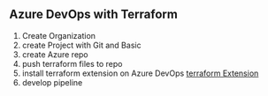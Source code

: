 ## Azure DevOps with Terraform 
  1. Create Organization 
  2. create Project with Git and Basic 
  3. create Azure repo 
  4. push terraform files to repo 
  5. install terraform extension on Azure DevOps [terraform Extension](https://marketplace.visualstudio.com/items?itemName=charleszipp.azure-pipelines-tasks-terraform) 
  6. develop pipeline